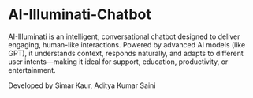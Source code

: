 # AI-Illuminati-Chatbot
AI-Illuminati is an intelligent, conversational chatbot designed to deliver engaging, human-like interactions. Powered by advanced AI models (like GPT), it understands context, responds naturally, and adapts to different user intents—making it ideal for support, education, productivity, or entertainment.



Developed by Simar Kaur, Aditya Kumar Saini 

